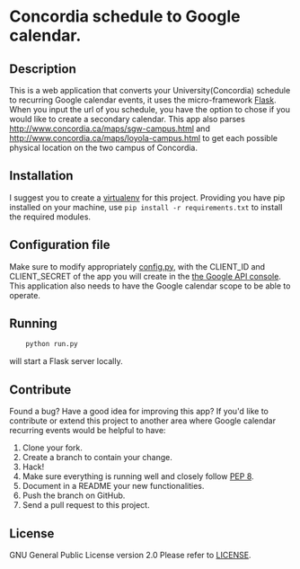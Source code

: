 # Concordia schedule to Google calendar.

## Description

This is a web application that converts your University(Concordia) schedule to recurring Google calendar events, it uses the micro-framework [Flask][fl].
When you input the url of you schedule, you have the option to chose if you would like to create a secondary calendar.
This app also parses <http://www.concordia.ca/maps/sgw-campus.html> and <http://www.concordia.ca/maps/loyola-campus.html> to get each possible physical location on the two campus of Concordia.

## Installation

I suggest you to create a [virtualenv][ve] for this project.
Providing you have pip installed on your machine,
use `pip install -r requirements.txt` to install the required modules.

## Configuration file

Make sure to modify appropriately [config.py](/config.py/), with the CLIENT_ID and CLIENT_SECRET of the app you will create in the [the Google API console][gapi]. This application also needs to have the Google calendar scope to be able to operate.

## Running

```bash
    python run.py
```
will start a Flask server locally.

## Contribute

Found a bug? Have a good idea for improving this app?
If you'd like to contribute or extend this project to another area where Google calendar recurring events would be helpful to have:

1. Clone your fork.
1. Create a branch to contain your change.
1. Hack!
1. Make sure everything is running well and closely follow [PEP 8][pep].
1. Document in a README your new functionalities.
1. Push the branch on GitHub.
1. Send a pull request to this project.

## License

GNU General Public License version 2.0
Please refer to [LICENSE](/LICENSE/).

[gapi]: https://developers.google.com/console/
[ve]: http://www.virtualenv.org/en/latest/virtualenv.html#installation
[fl]: http://flask.pocoo.org/docs/
[pep]: http://legacy.python.org/dev/peps/pep-0008/